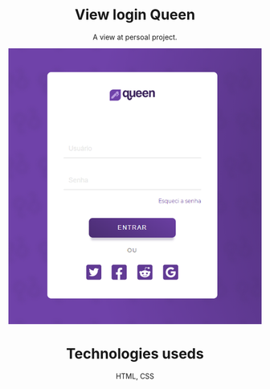 <div align="center">
  <h1> View login Queen </h1>
  <p> A view at persoal project. </p>
  <img src="/Queen/to-readme/queen-login.png">
  <h1> Technologies useds </h1>
  <p> HTML, CSS </p>
</div>
